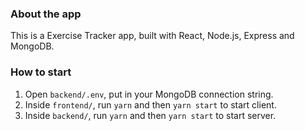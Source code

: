 ### About the app

This is a Exercise Tracker app, built with React, Node.js, Express and MongoDB.  

### How to start

1. Open `backend/.env`, put in your MongoDB connection string. 
2. Inside `frontend/`, run `yarn` and then `yarn start` to start client.
3. Inside `backend/`, run `yarn` and then `yarn start` to start server.
